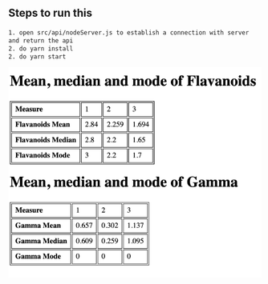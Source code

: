 ## Steps to run this

    1. open src/api/nodeServer.js to establish a connection with server and return the api
    2. do yarn install
    2. do yarn start

![resultimage](screenshot.jpg)